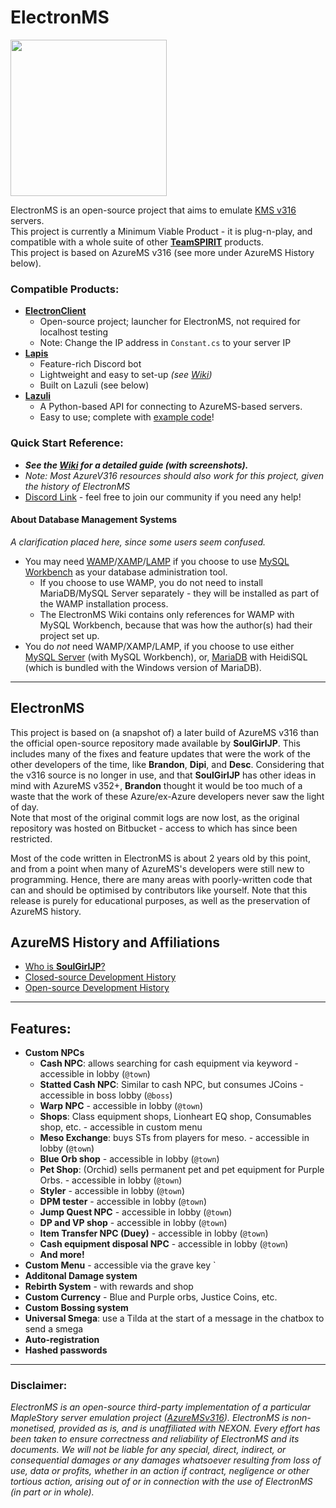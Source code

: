 # ElectronMS

<img src="https://cdn.discordapp.com/attachments/729217437966270464/793686384387817503/image0.png" width="250" height="250">  

ElectronMS is an open-source project that aims to emulate [KMS v316](https://orangemushroom.net/2019/05/22/kms-ver-1-2-316-16th-anniversary-pt-2-job-balancing) servers.  
This project is currently a Minimum Viable Product - it is plug-n-play, and compatible with a whole suite of other **[TeamSPIRIT](https://github.com/TEAM-SPIRIT-Productions)** products.  
This project is based on AzureMS v316 (see more under AzureMS History below).  


### Compatible Products:  
  - **[ElectronClient](https://github.com/Bratah123/ElectronClient)**
    - Open-source project; launcher for ElectronMS, not required for localhost testing
    - Note: Change the IP address in `Constant.cs` to your server IP
  - **[Lapis](https://github.com/TEAM-SPIRIT-Productions/Lapis)**  
    - Feature-rich Discord bot   
    - Lightweight and easy to set-up *(see [Wiki](https://github.com/TEAM-SPIRIT-Productions/Lapis/wiki/General-Flow))*  
    - Built on Lazuli (see below)  
  - **[Lazuli](https://github.com/TEAM-SPIRIT-Productions/Lazuli)**  
    - A Python-based API for connecting to AzureMS-based servers.  
    - Easy to use; complete with [example code](https://github.com/TEAM-SPIRIT-Productions/Lazuli/wiki/Sample-Code-Fragments#loading-a-database)!  
  
### Quick Start Reference:  
- ***See the [Wiki](https://github.com/Bratah123/ElectronMS/wiki/Setup) for a detailed guide (with screenshots).***
- *Note: Most AzureV316 resources should also work for this project, given the history of ElectronMS*
- [Discord Link](https://discord.gg/FJ5aed3Rde) - feel free to join our community if you need any help!

#### About Database Management Systems
*A clarification placed here, since some users seem confused.*
- You may need [WAMP](https://www.wampserver.com/en/)/[XAMP](https://www.apachefriends.org/download.html)/[LAMP](https://en.wikipedia.org/wiki/LAMP_(software_bundle)) if you choose to use [MySQL Workbench](https://dev.mysql.com/downloads/workbench/) as your database administration tool.
    - If you choose to use WAMP, you do not need to install MariaDB/MySQL Server separately - they will be installed as part of the WAMP installation process.
    - The ElectronMS Wiki contains only references for WAMP with MySQL Workbench, because that was how the author(s) had their project set up.
- You do *not* need WAMP/XAMP/LAMP, if you choose to use either [MySQL Server](https://dev.mysql.com/downloads/mysql/) (with MySQL Workbench), or, [MariaDB](https://mariadb.org/download/) with HeidiSQL (which is bundled with the Windows version of MariaDB).  

---
## ElectronMS
This project is based on (a snapshot of) a later build of AzureMS v316 than the official open-source repository made available by **SoulGirlJP**. This includes many of the fixes and feature updates that were the work of the other developers of the time, like **Brandon**, **Dipi**, and **Desc**. Considering that the v316 source is no longer in use, and that **SoulGirlJP** has other ideas in mind with AzureMS v352+, **Brandon** thought it would be too much of a waste that the work of these Azure/ex-Azure developers never saw the light of day.  
Note that most of the original commit logs are now lost, as the original repository was hosted on Bitbucket - access to which has since been restricted.  

Most of the code written in ElectronMS is about 2 years old by this point, and from a point when many of AzureMS's developers were still new to programming. Hence, there are many areas with poorly-written code that can and should be optimised by contributors like yourself. Note that this release is purely for educational purposes, as well as the preservation of AzureMS history.

## AzureMS History and Affiliations
- [Who is **SoulGirlJP**?](https://github.com/Bratah123/ElectronMS/wiki/SoulGirlJP)
- [Closed-source Development History](https://github.com/Bratah123/ElectronMS/wiki/AzureMS-Closed-Source-Development-History)
- [Open-source Development History](https://github.com/Bratah123/ElectronMS/wiki/AzureMS-Open-Source-Development-History)  

---

## Features:
- **Custom NPCs**
  - **Cash NPC**: allows searching for cash equipment via keyword - accessible in lobby (`@town`)
  - **Statted Cash NPC**: Similar to cash NPC, but consumes JCoins - accessible in boss lobby (`@boss`)
  - **Warp NPC** - accessible in lobby (`@town`)
  - **Shops**: Class equipment shops, Lionheart EQ shop, Consumables shop, etc. - accessible in custom menu
  - **Meso Exchange**: buys STs from players for meso. - accessible in lobby (`@town`)
  - **Blue Orb shop** - accessible in lobby (`@town`)
  - **Pet Shop**: (Orchid) sells permanent pet and pet equipment for Purple Orbs. - accessible in lobby (`@town`)
  - **Styler** - accessible in lobby (`@town`)
  - **DPM tester** - accessible in lobby (`@town`)
  - **Jump Quest NPC** - accessible in lobby (`@town`)
  - **DP and VP shop** - accessible in lobby (`@town`)
  - **Item Transfer NPC (Duey)** - accessible in lobby (`@town`)
  - **Cash equipment disposal NPC** - accessible in lobby (`@town`)
  - **And more!**
- **Custom Menu** - accessible via the grave key \`
- **Additonal Damage system**
- **Rebirth System** - with rewards and shop
- **Custom Currency** - Blue and Purple orbs, Justice Coins, etc.
- **Custom Bossing system**
- **Universal Smega**: use a Tilda at the start of a message in the chatbox to send a smega
- **Auto-registration**
- **Hashed passwords**

---

### Disclaimer:  
*ElectronMS is an open-source third-party implementation of a particular MapleStory server emulation project ([AzureMSv316](https://github.com/SoulGirlJP/AzureV316)). ElectronMS is non-monetised, provided as is, and is unaffiliated with NEXON. Every effort has been taken to ensure correctness and reliability of ElectronMS and its documents. We will not be liable for any special, direct, indirect, or consequential damages or any damages whatsoever resulting from loss of use, data or profits, whether in an action if contract, negligence or other tortious action, arising out of or in connection with the use of ElectronMS (in part or in whole).*
